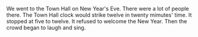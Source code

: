 We went to the Town Hall on New Year's Eve. There were a lot of people there.
The Town Hall clock would strike twelve in twenty mimutes' time. It stopped at five to twelve.
It refused to welcome the New Year. Then the crowd began to laugh and sing.
